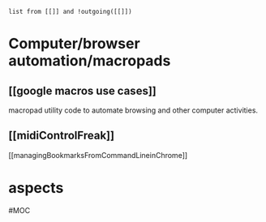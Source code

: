 
```dataview 
list from [[]] and !outgoing([[]]) 
```

# Computer/browser automation/macropads
## [[google macros use cases]]
macropad utility code to automate browsing and other computer activities.

## [[midiControlFreak]]

[[managingBookmarksFromCommandLineinChrome]]

# aspects
#MOC